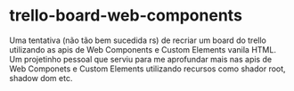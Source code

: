 # trello-board-web-components

Uma tentativa (não tão bem sucedida rs) de recriar um board do trello utilizando as apis de Web Components e Custom Elements vanila HTML.
Um projetinho pessoal que serviu para me aprofundar mais nas apis de Web Componets e Custom Elements utilizando recursos como shador root, shadow dom etc.


